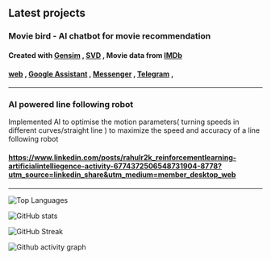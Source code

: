 


## Latest projects

### Movie bird - AI chatbot for movie recommendation
#### Created with  [Gensim](https://en.wikipedia.org/wiki/Gensim)  , [SVD](https://en.wikipedia.org/wiki/Singular_value_decomposition) , Movie data from [IMDb](https://www.imdb.com/interfaces/) 

####  [web](https://moviebird.herokuapp.com) , [Google Assistant](https://assistant.google.com/services/a/uid/000000c35b787294?hl=en) , [Messenger](https://www.messenger.com/t/themoviebird) , [Telegram](https://t.me/The_Movie_bird_bot) , 
---
### AI powered line following robot
Implemented AI to optimise the motion parameters( turning speeds in different curves/straight line ) to maximize the speed and accuracy of a line following robot
#### https://www.linkedin.com/posts/rahulr2k_reinforcementlearning-artificialintelliegence-activity-6774372506548731904-8778?utm_source=linkedin_share&utm_medium=member_desktop_web
---

![Top Languages](https://github-readme-stats.vercel.app/api/top-langs/?username=iamr2k&theme=react&layout=compact&langs_count=8&hide_border=true)

![GitHub stats](https://github-readme-stats.vercel.app/api?username=iamr2k&theme=react&show_icons=true&count_private=true&hide_border=true)

![GitHub Streak](http://github-readme-streak-stats.herokuapp.com?user=iamr2k&theme=react&hide_border=true&date_format=j%20M%5B%20Y%5D&fire=00DDA4)

![Github activity graph](https://activity-graph.herokuapp.com/graph?username=iamr2k&theme=react-dark&hide_border=true&area=true)
